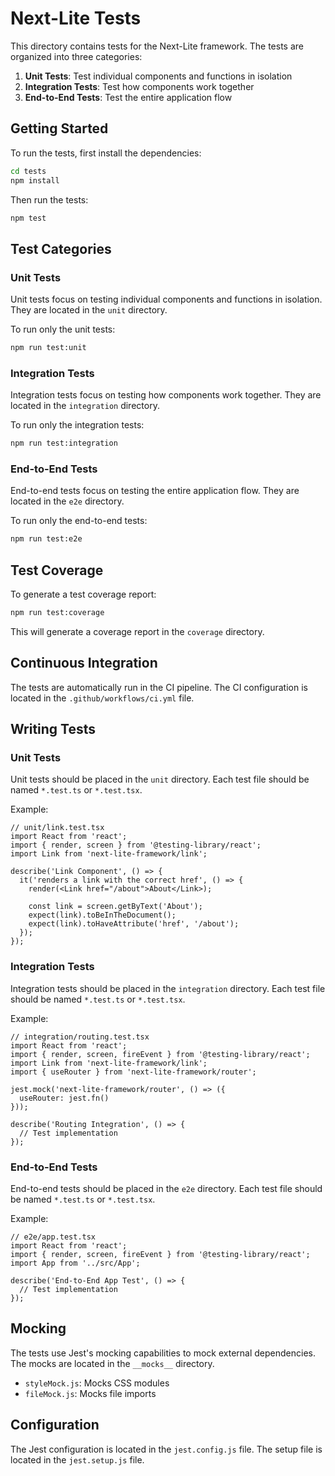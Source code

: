 # Next-Lite Tests

This directory contains tests for the Next-Lite framework. The tests are organized into three categories:

1. **Unit Tests**: Test individual components and functions in isolation
2. **Integration Tests**: Test how components work together
3. **End-to-End Tests**: Test the entire application flow

## Getting Started

To run the tests, first install the dependencies:

```bash
cd tests
npm install
```

Then run the tests:

```bash
npm test
```

## Test Categories

### Unit Tests

Unit tests focus on testing individual components and functions in isolation. They are located in the `unit` directory.

To run only the unit tests:

```bash
npm run test:unit
```

### Integration Tests

Integration tests focus on testing how components work together. They are located in the `integration` directory.

To run only the integration tests:

```bash
npm run test:integration
```

### End-to-End Tests

End-to-end tests focus on testing the entire application flow. They are located in the `e2e` directory.

To run only the end-to-end tests:

```bash
npm run test:e2e
```

## Test Coverage

To generate a test coverage report:

```bash
npm run test:coverage
```

This will generate a coverage report in the `coverage` directory.

## Continuous Integration

The tests are automatically run in the CI pipeline. The CI configuration is located in the `.github/workflows/ci.yml` file.

## Writing Tests

### Unit Tests

Unit tests should be placed in the `unit` directory. Each test file should be named `*.test.ts` or `*.test.tsx`.

Example:

```tsx
// unit/link.test.tsx
import React from 'react';
import { render, screen } from '@testing-library/react';
import Link from 'next-lite-framework/link';

describe('Link Component', () => {
  it('renders a link with the correct href', () => {
    render(<Link href="/about">About</Link>);
    
    const link = screen.getByText('About');
    expect(link).toBeInTheDocument();
    expect(link).toHaveAttribute('href', '/about');
  });
});
```

### Integration Tests

Integration tests should be placed in the `integration` directory. Each test file should be named `*.test.ts` or `*.test.tsx`.

Example:

```tsx
// integration/routing.test.tsx
import React from 'react';
import { render, screen, fireEvent } from '@testing-library/react';
import Link from 'next-lite-framework/link';
import { useRouter } from 'next-lite-framework/router';

jest.mock('next-lite-framework/router', () => ({
  useRouter: jest.fn()
}));

describe('Routing Integration', () => {
  // Test implementation
});
```

### End-to-End Tests

End-to-end tests should be placed in the `e2e` directory. Each test file should be named `*.test.ts` or `*.test.tsx`.

Example:

```tsx
// e2e/app.test.tsx
import React from 'react';
import { render, screen, fireEvent } from '@testing-library/react';
import App from '../src/App';

describe('End-to-End App Test', () => {
  // Test implementation
});
```

## Mocking

The tests use Jest's mocking capabilities to mock external dependencies. The mocks are located in the `__mocks__` directory.

- `styleMock.js`: Mocks CSS modules
- `fileMock.js`: Mocks file imports

## Configuration

The Jest configuration is located in the `jest.config.js` file. The setup file is located in the `jest.setup.js` file.
